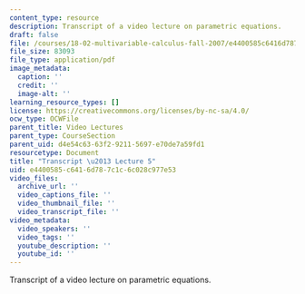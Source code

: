 ```yaml
---
content_type: resource
description: Transcript of a video lecture on parametric equations.
draft: false
file: /courses/18-02-multivariable-calculus-fall-2007/e4400585c6416d787c1c6c028c977e53_18_022007L05.pdf
file_size: 83093
file_type: application/pdf
image_metadata:
  caption: ''
  credit: ''
  image-alt: ''
learning_resource_types: []
license: https://creativecommons.org/licenses/by-nc-sa/4.0/
ocw_type: OCWFile
parent_title: Video Lectures
parent_type: CourseSection
parent_uid: d4e54c63-63f2-9211-5697-e70de7a59fd1
resourcetype: Document
title: "Transcript \u2013 Lecture 5"
uid: e4400585-c641-6d78-7c1c-6c028c977e53
video_files:
  archive_url: ''
  video_captions_file: ''
  video_thumbnail_file: ''
  video_transcript_file: ''
video_metadata:
  video_speakers: ''
  video_tags: ''
  youtube_description: ''
  youtube_id: ''
---
```

Transcript of a video lecture on parametric equations.